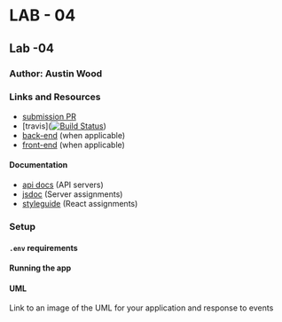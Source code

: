 # LAB - 04

## Lab -04

### Author: Austin Wood

### Links and Resources
* [submission PR](https://github.com/austin-wood-401-advanced-javascript/lab-04/pull/3) 
* [travis]([![Build Status](https://www.travis-ci.com/austin-wood-401-advanced-javascript/lab-04.svg?branch=master)](https://www.travis-ci.com/austin-wood-401-advanced-javascript/lab-04))
* [back-end](http://xyz.com) (when applicable)
* [front-end](http://xyz.com) (when applicable)

#### Documentation
* [api docs](http://xyz.com) (API servers)
* [jsdoc](http://xyz.com) (Server assignments)
* [styleguide](http://xyz.com) (React assignments)


### Setup
#### `.env` requirements

#### Running the app


#### UML
Link to an image of the UML for your application and response to events
